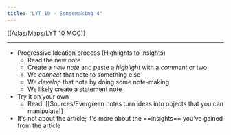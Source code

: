 ```yaml
---
title: "LYT 10 - Sensemaking 4"
---
```


[[Atlas/Maps/LYT 10 MOC]]

---

- Progressive Ideation process (Highlights to Insights)
	- Read the new note
	- Create a *new note* and paste a *highlight* with a *comment* or two
	- We *connect* that note to something else
	- We *develop* that note by doing some note-making
	- We likely create a statement note
- Try it on your own
	- Read: [[Sources/Evergreen notes turn ideas into objects that you can manipulate]]
- It's not about the article; it's more about the ==insights== you've gained from the article
